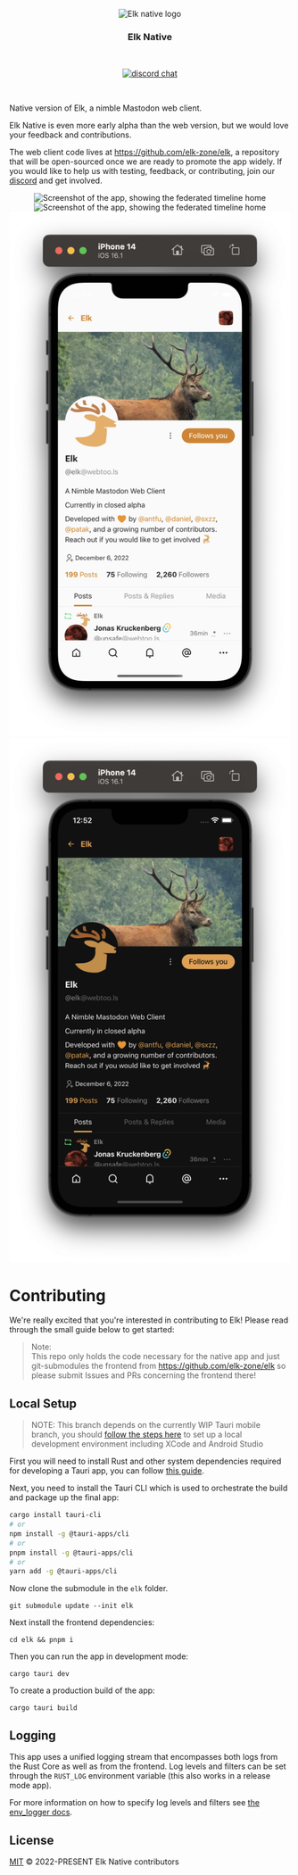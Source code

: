 <p align="center">
  <img width="180" src="./logo.png" alt="Elk native logo">
</p>
<h3 align="center">Elk Native</h3>
<br/>
<p align="center">
  <a href="https://chat.elk.zone"><img src="https://img.shields.io/badge/chat-discord-blue?style=flat&logo=discord" alt="discord chat"></a>
</p>
<br/>

Native version of Elk, a nimble Mastodon web client.

Elk Native is even more early alpha than the web version, but we would love your feedback and contributions.

The web client code lives at https://github.com/elk-zone/elk, a repository that will be open-sourced once we are ready to promote the app widely. If you would like to help us with testing, feedback, or contributing, join our [discord](https://chat.elk.zone) and get involved.

<div align="center">

![Screenshot of the app, showing the federated timeline home](./Screenshot-light.png#gh-light-mode-only)
![Screenshot of the app, showing the federated timeline home](./Screenshot-dark.png#gh-dark-mode-only)
![Screenshot of the mobile app, showing the elk account](./Screenshot-mobile-light.png#gh-light-mode-only)
![Screenshot of the mobile app, showing the elk account](./Screenshot-mobile-dark.png#gh-dark-mode-only)

</div>


# Contributing

We're really excited that you're interested in contributing to Elk! Please read through the small guide below to get started:

> Note: 
> <br>
> This repo only holds the code necessary for the native app and just git-submodules the frontend from https://github.com/elk-zone/elk so please submit Issues and PRs concerning the frontend there! 

## Local Setup

> NOTE: This branch depends on the currently WIP Tauri mobile branch, you should [follow the steps here](https://next--tauri.netlify.app/next/guides/getting-started/prerequisites) to set up a local development environment including XCode and Android Studio

First you will need to install Rust and other system dependencies required for developing a Tauri app, you can follow [this guide](https://tauri.app/v1/guides/getting-started/prerequisites).

Next, you need to install the Tauri CLI which is used to orchestrate the build and package up the final app:

```sh
cargo install tauri-cli
# or
npm install -g @tauri-apps/cli
# or 
pnpm install -g @tauri-apps/cli
# or
yarn add -g @tauri-apps/cli
```

Now clone the submodule in the `elk` folder.

```
git submodule update --init elk
```

Next install the frontend dependencies:

```
cd elk && pnpm i
```

Then you can run the app in development mode:

```
cargo tauri dev
```

To create a production build of the app:

```
cargo tauri build
```

## Logging

This app uses a unified logging stream that encompasses both logs from the Rust Core as well as from the frontend. Log levels and filters can be set through the `RUST_LOG` environment variable (this also works in a release mode app).

For more information on how to specify log levels and filters see [the env_logger docs](https://docs.rs/env_logger/latest/env_logger/index.html).

## License

[MIT](./LICENSE) &copy; 2022-PRESENT Elk Native contributors
